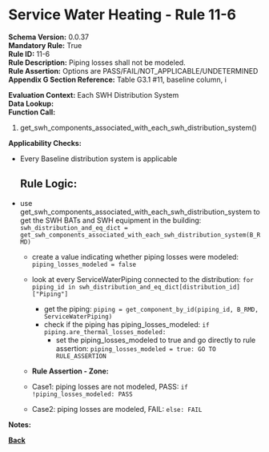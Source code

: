 # Service Water Heating - Rule 11-6

**Schema Version:** 0.0.37  
**Mandatory Rule:** True  
**Rule ID:** 11-6  
**Rule Description:** Piping losses shall not be modeled.  
**Rule Assertion:** Options are PASS/FAIL/NOT_APPLICABLE/UNDETERMINED  
**Appendix G Section Reference:** Table G3.1 #11, baseline column, i

**Evaluation Context:** Each SWH Distribution System  
**Data Lookup:**   
**Function Call:**

1. get_swh_components_associated_with_each_swh_distribution_system()

**Applicability Checks:**
- Every Baseline distribution system is applicable


    ## Rule Logic:
- use get_swh_components_associated_with_each_swh_distribution_system to get the SWH BATs and SWH equipment in the building: `swh_distribution_and_eq_dict = get_swh_components_associated_with_each_swh_distribution_system(B_RMD)`
    - create a value indicating whether piping losses were modeled: `piping_losses_modeled = false`
    - look at every ServiceWaterPiping connected to the distribution: `for piping_id in swh_distribution_and_eq_dict[distribution_id]["Piping"]`
        - get the piping: `piping = get_component_by_id(piping_id, B_RMD, ServiceWaterPiping) `
        - check if the piping has piping_losses_modeled: `if piping.are_thermal_losses_modeled:`
            - set the piping_losses_modeled to true and go directly to rule assertion: `piping_losses_modeled = true: GO TO RULE_ASSERTION`

    - **Rule Assertion - Zone:**
    - Case1: piping losses are not modeled, PASS: `if !piping_losses_modeled: PASS`
    - Case2: piping losses are modeled, FAIL: `else: FAIL`


**Notes:**

**[Back](../_toc.md)**
